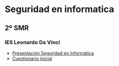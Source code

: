 # Seguridad en informatica

## 2º SMR 

### IES Leonardo Da Vinci

- [Presentación Seguridad en Informática](https://drive.google.com/file/d/1gHomWvEICnGLJ7xEAJrn0Cj0QQD75ZUw/view?usp=sharing)
- [Cuestionario inicial](https://forms.gle/vaRdEq53o5Lg7YdKA)
